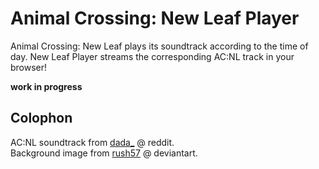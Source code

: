 # Animal Crossing: New Leaf Player

Animal Crossing: New Leaf plays its soundtrack according to the time of day.
New Leaf Player streams the corresponding AC:NL track in your browser!   

**work in progress**   

## Colophon
AC:NL soundtrack from [dada_](https://www.reddit.com/r/AnimalCrossing/comments/2f1kyq/fixed_heres_a_download_to_almost_the_entire_acnl/) @ reddit.   
Background image from [rush57](http://rush57.deviantart.com/art/Animal-Crossing-Grass-145470729) @ deviantart.
